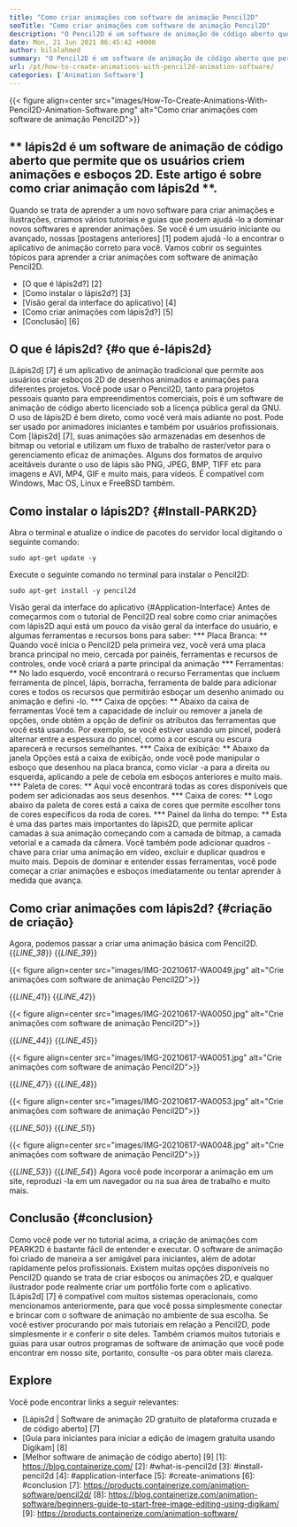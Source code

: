 ```yaml
---
title: "Como criar animações com software de animação Pencil2D" 
seoTitle: "Como criar animações com software de animação Pencil2D" 
description: "O Pencil2D é um software de animação de código aberto que permite que os usuários criem animações e esboços 2D. Este artigo é sobre como criar animação com Pencil2D." 
date: Mon, 21 Jun 2021 06:45:42 +0000
author: bilalahmed
summary: "O Pencil2D é um software de animação de código aberto que permite que os usuários criem animações e esboços 2D. Este artigo é sobre como criar animação com Pencil2D." 
url: /pt/how-to-create-animations-with-pencil2d-animation-software/
categories: ['Animation Software']
---
```


{{< figure align=center src="images/How-To-Create-Animations-With-Pencil2D-Animation-Software.png" alt="Como criar animações com software de animação Pencil2D">}}


## ** lápis2d é um software de animação de código aberto que permite que os usuários criem animações e esboços 2D. Este artigo é sobre como criar animação com lápis2d **.
Quando se trata de aprender a um novo software para criar animações e ilustrações, criamos vários tutoriais e guias que podem ajudá -lo a dominar novos softwares e aprender animações. Se você é um usuário iniciante ou avançado, nossas [postagens anteriores] [1] podem ajudá -lo a encontrar o aplicativo de animação correto para você. Vamos cobrir os seguintes tópicos para aprender a criar animações com software de animação Pencil2D.
  * [O que é lápis2d?] [2]
  * [Como instalar o lápis2d?] [3]
  * [Visão geral da interface do aplicativo] [4]
  * [Como criar animações com lápis2d?] [5]
  * [Conclusão] [6]

## O que é lápis2d? {#o que é-lápis2d}
[Lápis2d] [7] é um aplicativo de animação tradicional que permite aos usuários criar esboços 2D de desenhos animados e animações para diferentes projetos. Você pode usar o Pencil2D, tanto para projetos pessoais quanto para empreendimentos comerciais, pois é um software de animação de código aberto licenciado sob a licença pública geral da GNU. O uso de lápis2D é bem direto, como você verá mais adiante no post. Pode ser usado por animadores iniciantes e também por usuários profissionais.
Com [lápis2d] [7], suas animações são armazenadas em desenhos de bitmap ou vetorial e utilizam um fluxo de trabalho de raster/vetor para o gerenciamento eficaz de animações. Alguns dos formatos de arquivo aceitáveis ​​durante o uso de lápis são PNG, JPEG, BMP, TIFF etc para imagens e AVI, MP4, GIF e muito mais, para vídeos. É compatível com Windows, Mac OS, Linux e FreeBSD também.

## Como instalar o lápis2D? {#Install-PARK2D}
Abra o terminal e atualize o índice de pacotes do servidor local digitando o seguinte comando:
```
sudo apt-get update -y

```
Execute o seguinte comando no terminal para instalar o Pencil2D:
```
sudo apt-get install -y pencil2d

```

Visão geral da interface do aplicativo {#Application-Interface}
Antes de começarmos com o tutorial de Pencil2D real sobre como criar animações com lápis2D aqui está um pouco da visão geral da interface do usuário, e algumas ferramentas e recursos bons para saber:
  *** Placa Branca: ** Quando você inicia o Pencil2D pela primeira vez, você verá uma placa branca principal no meio, cercada por painéis, ferramentas e recursos de controles, onde você criará a parte principal da animação
  *** Ferramentas: ** No lado esquerdo, você encontrará o recurso Ferramentas que incluem ferramenta de pincel, lápis, borracha, ferramenta de balde para adicionar cores e todos os recursos que permitirão esboçar um desenho animado ou animação e defini -lo.
  *** Caixa de opções: ** Abaixo da caixa de ferramentas Você tem a capacidade de incluir ou remover a janela de opções, onde obtém a opção de definir os atributos das ferramentas que você está usando. Por exemplo, se você estiver usando um pincel, poderá alternar entre a espessura do pincel, como a cor escura ou escura aparecerá e recursos semelhantes.
  *** Caixa de exibição: ** Abaixo da janela Opções está a caixa de exibição, onde você pode manipular o esboço que desenhou na placa branca, como viciar -a para a direita ou esquerda, aplicando a pele de cebola em esboços anteriores e muito mais.
  *** Paleta de cores: ** Aqui você encontrará todas as cores disponíveis que podem ser adicionadas aos seus desenhos.
  *** Caixa de cores: ** Logo abaixo da paleta de cores está a caixa de cores que permite escolher tons de cores específicos da roda de cores.
  *** Painel da linha do tempo: ** Esta é uma das partes mais importantes do lápis2D, que permite aplicar camadas à sua animação começando com a camada de bitmap, a camada vetorial e a camada da câmera. Você também pode adicionar quadros -chave para criar uma animação em vídeo, excluir e duplicar quadros e muito mais.
Depois de dominar e entender essas ferramentas, você pode começar a criar animações e esboços imediatamente ou tentar aprender à medida que avança.

## Como criar animações com lápis2d? {#criação de criação}
Agora, podemos passar a criar uma animação básica com Pencil2D.
{{_LINE_38_}}
{{_LINE_39_}}

{{< figure align=center src="images/IMG-20210617-WA0049.jpg" alt="Crie animações com software de animação Pencil2D">}}

{{_LINE_41_}}
{{_LINE_42_}}

{{< figure align=center src="images/IMG-20210617-WA0050.jpg" alt="Crie animações com software de animação Pencil2D">}}

{{_LINE_44_}}
{{_LINE_45_}}

{{< figure align=center src="images/IMG-20210617-WA0051.jpg" alt="Crie animações com software de animação Pencil2D">}}

{{_LINE_47_}}
{{_LINE_48_}}

{{< figure align=center src="images/IMG-20210617-WA0053.jpg" alt="Crie animações com software de animação Pencil2D">}}

{{_LINE_50_}}
{{_LINE_51_}}

{{< figure align=center src="images/IMG-20210617-WA0048.jpg" alt="Crie animações com software de animação Pencil2D">}}

{{_LINE_53_}}
{{_LINE_54_}}
Agora você pode incorporar a animação em um site, reproduzi -la em um navegador ou na sua área de trabalho e muito mais.

## Conclusão {#conclusion}
Como você pode ver no tutorial acima, a criação de animações com PEARK2D é bastante fácil de entender e executar. O software de animação foi criado de maneira a ser amigável para iniciantes, além de adotar rapidamente pelos profissionais. Existem muitas opções disponíveis no Pencil2D quando se trata de criar esboços ou animações 2D, e qualquer ilustrador pode realmente criar um portfólio forte com o aplicativo.
[Lápis2d] [7] é compatível com muitos sistemas operacionais, como mencionamos anteriormente, para que você possa simplesmente conectar e brincar com o software de animação no ambiente de sua escolha. Se você estiver procurando por mais tutoriais em relação a Pencil2D, pode simplesmente ir e conferir o site deles. Também criamos muitos tutoriais e guias para usar outros programas de software de animação que você pode encontrar em nosso site, portanto, consulte -os para obter mais clareza.

## Explore
Você pode encontrar links a seguir relevantes:
  * [Lápis2d | Software de animação 2D gratuito de plataforma cruzada e de código aberto] [7]
  * [Guia para iniciantes para iniciar a edição de imagem gratuita usando Digikam] [8]
  * [Melhor software de animação de código aberto] [9]
[1]: https://blog.containerize.com/
[2]: #what-is-pencil2d
[3]: #install-pencil2d
[4]: #application-interface
[5]: #create-animations
[6]: #conclusion
[7]: https://products.containerize.com/animation-software/pencil2d/
[8]: https://blog.containerize.com/animation-software/beginners-guide-to-start-free-image-editing-using-digikam/
[9]: https://products.containerize.com/animation-software/
